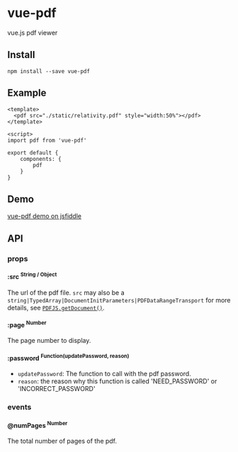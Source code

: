 # vue-pdf
vue.js pdf viewer

## Install
```
npm install --save vue-pdf
```

## Example
```
<template>
  <pdf src="./static/relativity.pdf" style="width:50%"></pdf>
</template>

<script>
import pdf from 'vue-pdf'

export default {
	components: {
		pdf
	}
}
```

## Demo

[vue-pdf demo on jsfiddle](https://jsfiddle.net/9zm9c1sf/)

## API

### props

#### :src <sup>String / Object<sup>
The url of the pdf file. `src` may also be a `string|TypedArray|DocumentInitParameters|PDFDataRangeTransport` for more details, see [`PDFJS.getDocument()`](https://github.com/mozilla/pdf.js/blob/8ff1fbe7f819513e7d0023df961e3d223b35aefa/src/display/api.js#L117).

#### :page <sup>Number<sup>
The page number to display.

#### :password <sup>Function(updatePassword, reason)<sup>
  * `updatePassword`: The function to call with the pdf password.
  * `reason`: the reason why this function is called 'NEED_PASSWORD' or 'INCORRECT_PASSWORD'

### events

#### @numPages <sup>Number<sup>
The total number of pages of the pdf.
